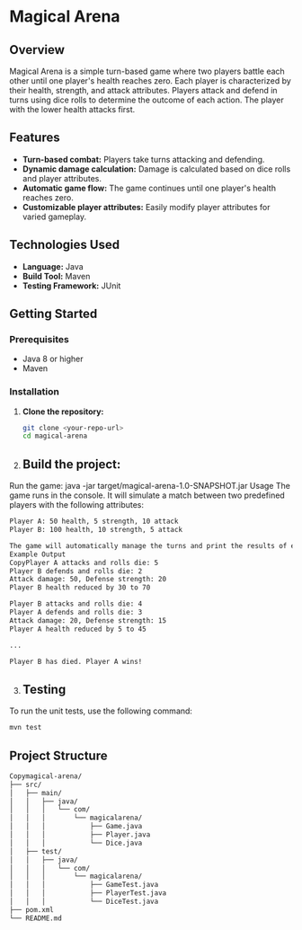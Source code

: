# Magical Arena

## Overview

Magical Arena is a simple turn-based game where two players battle each other until one player's health reaches zero. Each player is characterized by their health, strength, and attack attributes. Players attack and defend in turns using dice rolls to determine the outcome of each action. The player with the lower health attacks first. 

## Features

- **Turn-based combat:** Players take turns attacking and defending.
- **Dynamic damage calculation:** Damage is calculated based on dice rolls and player attributes.
- **Automatic game flow:** The game continues until one player's health reaches zero.
- **Customizable player attributes:** Easily modify player attributes for varied gameplay.

## Technologies Used

- **Language:** Java
- **Build Tool:** Maven
- **Testing Framework:** JUnit

## Getting Started

### Prerequisites

- Java 8 or higher
- Maven

### Installation

1. **Clone the repository:**
   ```bash
   git clone <your-repo-url>
   cd magical-arena
   
2. ## Build the project:


Run the game:
java -jar target/magical-arena-1.0-SNAPSHOT.jar
Usage
The game runs in the console. It will simulate a match between two predefined players with the following attributes:

```bash
Player A: 50 health, 5 strength, 10 attack
Player B: 100 health, 10 strength, 5 attack

The game will automatically manage the turns and print the results of each attack and defense, including the remaining health of each player.
Example Output
CopyPlayer A attacks and rolls die: 5
Player B defends and rolls die: 2
Attack damage: 50, Defense strength: 20
Player B health reduced by 30 to 70

Player B attacks and rolls die: 4
Player A defends and rolls die: 3
Attack damage: 20, Defense strength: 15
Player A health reduced by 5 to 45

...

Player B has died. Player A wins!
```
3. ## Testing
To run the unit tests, use the following command:
```bash
mvn test
```
## Project Structure
```bash
Copymagical-arena/
├── src/
│   ├── main/
│   │   ├── java/
│   │   │   └── com/
│   │   │       └── magicalarena/
│   │   │           ├── Game.java
│   │   │           ├── Player.java
│   │   │           └── Dice.java
│   ├── test/
│   │   ├── java/
│   │   │   └── com/
│   │   │       └── magicalarena/
│   │   │           ├── GameTest.java
│   │   │           ├── PlayerTest.java
│   │   │           └── DiceTest.java
├── pom.xml
└── README.md
```



